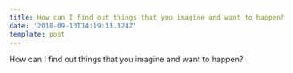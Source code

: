```yaml
---
title: How can I find out things that you imagine and want to happen?
date: '2018-09-13T14:19:13.324Z'
template: post
---
```

How can I find out things that you imagine and want to happen?
